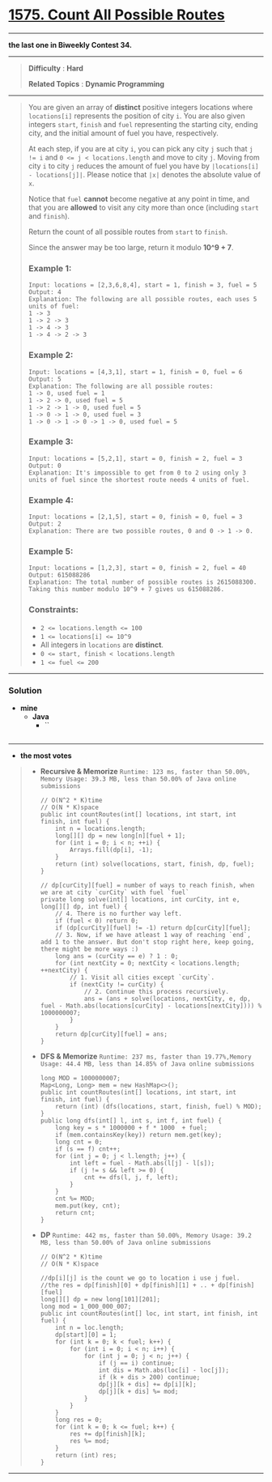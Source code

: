 # [1575. Count All Possible Routes](https://leetcode.com/problems/count-all-possible-routes/)

---

**the last one in Biweekly Contest 34.**

---

> **Difficulty** : **Hard**
>
> **Related Topics** : **Dynamic Programming**

---

> You are given an array of **distinct** positive integers locations where `locations[i]` represents the position of city `i`. You are also given integers `start`, `finish` and `fuel` representing the starting city, ending city, and the initial amount of fuel you have, respectively.
>
> At each step, if you are at city `i`, you can pick any city `j` such that `j != i` and `0 <= j < locations.length` and move to city `j`.
> Moving from city `i` to city `j` reduces the amount of fuel you have by `|locations[i] - locations[j]|`.
> Please notice that `|x|` denotes the absolute value of `x`.
>
> Notice that `fuel` **cannot** become negative at any point in time, and that you are **allowed** to visit any city more than once (including `start` and `finish`).
>
> Return the count of all possible routes from `start` to `finish`.
>
> Since the answer may be too large, return it modulo **10^9 + 7**.
>
>
>
> ### Example 1:
> ```
> Input: locations = [2,3,6,8,4], start = 1, finish = 3, fuel = 5
> Output: 4
> Explanation: The following are all possible routes, each uses 5 units of fuel:
> 1 -> 3
> 1 -> 2 -> 3
> 1 -> 4 -> 3
> 1 -> 4 -> 2 -> 3
> ```
>
> ### Example 2:
> ```
> Input: locations = [4,3,1], start = 1, finish = 0, fuel = 6
> Output: 5
> Explanation: The following are all possible routes:
> 1 -> 0, used fuel = 1
> 1 -> 2 -> 0, used fuel = 5
> 1 -> 2 -> 1 -> 0, used fuel = 5
> 1 -> 0 -> 1 -> 0, used fuel = 3
> 1 -> 0 -> 1 -> 0 -> 1 -> 0, used fuel = 5
> ```
>
> ### Example 3:
> ```
> Input: locations = [5,2,1], start = 0, finish = 2, fuel = 3
> Output: 0
> Explanation: It's impossible to get from 0 to 2 using only 3 units of fuel since the shortest route needs 4 units of fuel.
> ```
>
> ### Example 4:
> ```
> Input: locations = [2,1,5], start = 0, finish = 0, fuel = 3
> Output: 2
> Explanation: There are two possible routes, 0 and 0 -> 1 -> 0.
> ```
>
> ### Example 5:
> ```
> Input: locations = [1,2,3], start = 0, finish = 2, fuel = 40
> Output: 615088286
> Explanation: The total number of possible routes is 2615088300. Taking this number modulo 10^9 + 7 gives us 615088286.
> ```
>
> ### Constraints:
> * `2 <= locations.length <= 100`
> * `1 <= locations[i] <= 10^9`
> * All integers in `locations` are **distinct**.
> * `0 <= start, finish < locations.length`
> * `1 <= fuel <= 200`

---


### Solution
* **mine**
  * **Java**
    * ``
      ```

      ```

---

* **the most votes**
>  * **Recursive & Memorize** `Runtime: 123 ms, faster than 50.00%, Memory Usage: 39.3 MB, less than 50.00% of Java online submissions`
>    ```
>    // O(N^2 * K)time
>    // O(N * K)space
>    public int countRoutes(int[] locations, int start, int finish, int fuel) {
>        int n = locations.length;
>        long[][] dp = new long[n][fuel + 1];
>        for (int i = 0; i < n; ++i) {
>            Arrays.fill(dp[i], -1);
>        }
>        return (int) solve(locations, start, finish, dp, fuel);
>    }
>
>    // dp[curCity][fuel] = number of ways to reach finish, when we are at city `curCity` with fuel `fuel`
>    private long solve(int[] locations, int curCity, int e, long[][] dp, int fuel) {
>        // 4. There is no further way left.
>        if (fuel < 0) return 0;
>        if (dp[curCity][fuel] != -1) return dp[curCity][fuel];
>        // 3. Now, if we have atleast 1 way of reaching `end`, add 1 to the answer. But don't stop right here, keep going, there might be more ways :)
>        long ans = (curCity == e) ? 1 : 0;
>        for (int nextCity = 0; nextCity < locations.length; ++nextCity) {
>            // 1. Visit all cities except `curCity`.
>            if (nextCity != curCity) {
>                // 2. Continue this process recursively.
>                ans = (ans + solve(locations, nextCity, e, dp, fuel - Math.abs(locations[curCity] - locations[nextCity]))) % 1000000007;
>            }
>        }
>        return dp[curCity][fuel] = ans;
>    }
>    ```
>
>  * **DFS & Memorize** `Runtime: 237 ms, faster than 19.77%,Memory Usage: 44.4 MB, less than 14.85% of Java online submissions`
>    ```
>    long MOD = 1000000007;
>    Map<Long, Long> mem = new HashMap<>();
>    public int countRoutes(int[] locations, int start, int finish, int fuel) {
>        return (int) (dfs(locations, start, finish, fuel) % MOD);
>    }
>    public long dfs(int[] l, int s, int f, int fuel) {
>        long key = s * 1000000 + f * 1000  + fuel;
>        if (mem.containsKey(key)) return mem.get(key);
>        long cnt = 0;
>        if (s == f) cnt++;
>        for (int j = 0; j < l.length; j++) {
>            int left = fuel - Math.abs(l[j] - l[s]);
>            if (j != s && left >= 0) {
>                cnt += dfs(l, j, f, left);
>            }
>        }
>        cnt %= MOD;
>        mem.put(key, cnt);
>        return cnt;
>    }
>    ```
>
>  * **DP** `Runtime: 442 ms, faster than 50.00%, Memory Usage: 39.2 MB, less than 50.00% of Java online submissions`
>    ```
>    // O(N^2 * K)time
>    // O(N * K)space
>
>    //dp[i][j] is the count we go to location i use j fuel.
>    //the res = dp[finish][0] + dp[finish][1] + .. + dp[finish][fuel]
>    long[][] dp = new long[101][201];
>    long mod = 1_000_000_007;
>    public int countRoutes(int[] loc, int start, int finish, int fuel) {
>        int n = loc.length;
>        dp[start][0] = 1;
>        for (int k = 0; k < fuel; k++) {
>            for (int i = 0; i < n; i++) {
>                for (int j = 0; j < n; j++) {
>                    if (j == i) continue;
>                    int dis = Math.abs(loc[i] - loc[j]);
>                    if (k + dis > 200) continue;
>                    dp[j][k + dis] += dp[i][k];
>                    dp[j][k + dis] %= mod;
>                }
>            }
>        }
>        long res = 0;
>        for (int k = 0; k <= fuel; k++) {
>            res += dp[finish][k];
>            res %= mod;
>        }
>        return (int) res;
>    }
>    ```

---
